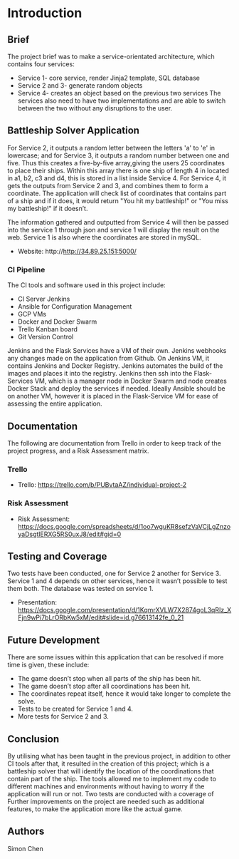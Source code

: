 # Introduction

## Brief
The project brief was to make a service-orientated architecture, which contains four services:
* Service 1- core service, render Jinja2 template, SQL database
* Service 2 and 3- generate random objects
* Service 4- creates an object based on the previous two services 
The services also need to have two implementations and are able to switch between the two without any disruptions to the user. 


## Battleship Solver Application
For Service 2, it outputs a random letter between the letters 'a' to 'e' in lowercase; and for Service 3, it outputs a random number between one and five. Thus this creates a five-by-five array,giving the users 25 coordinates to place their ships. Within this array there is one ship of length 4 in located in a1, b2, c3 and d4, this is stored in a list inside Service 4.
For Service 4, it gets the outputs from Service 2 and 3, and combines them to form a coordinate. The application will check list of coordinates that contains part of a ship and if it does, it would return "You hit my battleship!" or "You miss my battleship!" if it doesn’t. 

The information gathered and outputted from Service 4 will then be passed into the service 1 through json and service 1 will display the result on the web. Service 1 is also where the coordinates are stored in mySQL.

* Website: http://http://34.89.25.151:5000/

### CI Pipeline
The CI tools and software used in this project include:
* CI Server Jenkins 
* Ansible for Configuration Management
* GCP VMs
* Docker and Docker Swarm 
* Trello Kanban board 
* Git Version Control 

Jenkins and the Flask Services have a VM of their own. 
Jenkins webhooks any changes made on the application from Github. 
On Jenkins VM, it contains Jenkins and Docker Registry. Jenkins automates the build of the images and places it into the registry.
Jenkins then ssh into the Flask-Services VM, which is a manager node in Docker Swarm and node creates Docker Stack and deploy the services if needed.
Ideally Ansible should be on another VM, however it is placed in the Flask-Service VM for ease of assessing the entire application.

## Documentation
The following are documentation from Trello in order to keep track of the project progress, and a Risk Assessment matrix.

### Trello

* Trello: https://trello.com/b/PUBvtaAZ/individual-project-2

### Risk Assessment

* Risk Assessment: https://docs.google.com/spreadsheets/d/1oo7wguKR8sefzVaVCjLgZnzoyaDsgtlERXG5RS0uxJ8/edit#gid=0

## Testing and Coverage 
Two tests have been conducted, one for Service 2 another for Service 3.
Service 1 and 4 depends on other services, hence it wasn’t possible to test them both.
The database was tested on service 1.

* Presentation: https://docs.google.com/presentation/d/1KqmrXVLW7X2874goL3qRIz_XFjn9wPi7bLrORbKw5xM/edit#slide=id.g76613142fe_0_21

## Future Development
There are some issues within this application that can be resolved if more time is given, these include:
* The game doesn’t stop when all parts of the ship has been hit.
* The game doesn’t stop after all coordinations has been hit.
* The coordinates repeat itself, hence it would take longer to complete the solve. 
* Tests to be created for Service 1 and 4.
* More tests for Service 2 and 3. 

## Conclusion
By utilising what has been taught in the previous project, in addition to other CI tools after that, it resulted in the creation of this project; which is a battleship solver that will identify the location of the coordinations that contain part of the ship. 
The tools allowed me to implement my code to different machines and environments without having to worry if the application will run or not.
Two tests are conducted with a coverage of 
Further improvements on the project are needed such as additional features, to make the application more like the actual game. 

## Authors
Simon Chen









